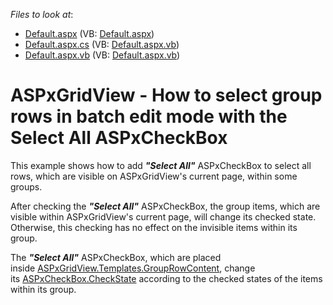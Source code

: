<!-- default file list -->
*Files to look at*:

* [Default.aspx](./CS/Default.aspx) (VB: [Default.aspx](./VB/Default.aspx))
* [Default.aspx.cs](./CS/Default.aspx.cs) (VB: [Default.aspx.vb](./VB/Default.aspx.vb))
* [Default.aspx.vb](./CS/Default.aspx.vb) (VB: [Default.aspx.vb](./VB/Default.aspx.vb))
<!-- default file list end -->
# ASPxGridView - How to select group rows in batch edit mode with the Select All ASPxCheckBox


<p>This example shows how to add <strong><em>"Select All"</em></strong> ASPxCheckBox to select all rows, which are visible on ASPxGridView's current page, within some groups. </p>
<p>After checking the <strong><em>"Select All"</em></strong> ASPxCheckBox, the group items, which are visible within ASPxGridView's current page, will change its checked state. Otherwise, this checking has no effect on the invisible items within its group.</p>
<p>The<em> </em><strong><em>"Select All"</em></strong> ASPxCheckBox, which are placed inside <a href="https://documentation.devexpress.com/AspNet/DevExpress.Web.GridViewTemplates.GroupRowContent.property">ASPxGridView.Templates.GroupRowContent</a>, change its <a href="https://documentation.devexpress.com/AspNet/DevExpress.Web.ASPxCheckBox.CheckState.property">ASPxCheckBox.CheckState</a> according to the checked states of the items within its group. </p>

<br/>


